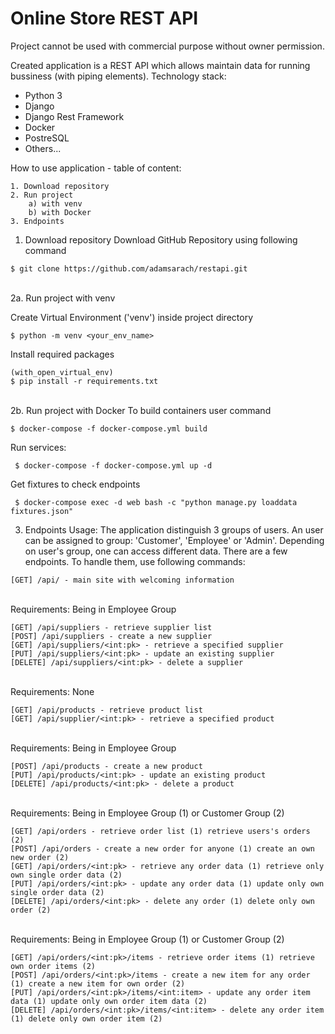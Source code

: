 # Online Store REST API

Project cannot be used with commercial purpose without owner permission.

Created application is a REST API which allows maintain data for running bussiness (with piping elements).
Technology stack:
* Python 3
* Django
* Django Rest Framework
* Docker
* PostreSQL
* Others...

How to use application - table of content:
```
1. Download repository
2. Run project
    a) with venv
    b) with Docker
3. Endpoints
```


1. Download repository
    Download GitHub Repository using following command
```
$ git clone https://github.com/adamsarach/restapi.git
```
\
2a. Run project with venv

 Create Virtual Environment ('venv') inside project directory
 ```
 $ python -m venv <your_env_name>
```
 Install required packages
```
(with_open_virtual_env)
$ pip install -r requirements.txt
```
\
2b. Run project with Docker
To build containers user command
 ```
 $ docker-compose -f docker-compose.yml build
```
Run services:
```
 $ docker-compose -f docker-compose.yml up -d
```
Get fixtures to check endpoints
```
 $ docker-compose exec -d web bash -c "python manage.py loaddata fixtures.json"
```

3. Endpoints
 Usage:
 The application distinguish 3 groups of users. An user can be assigned to group: 'Customer', 'Employee' or 'Admin'.
 Depending on user's group, one can access different data.
 There are a few endpoints. To handle them, use following commands:
```
[GET] /api/ - main site with welcoming information
```
\
Requirements: Being in Employee Group
```
[GET] /api/suppliers - retrieve supplier list
[POST] /api/suppliers - create a new supplier
[GET] /api/suppliers/<int:pk> - retrieve a specified supplier
[PUT] /api/suppliers/<int:pk> - update an existing supplier
[DELETE] /api/suppliers/<int:pk> - delete a supplier
```

\
Requirements: None
```
[GET] /api/products - retrieve product list
[GET] /api/supplier/<int:pk> - retrieve a specified product
```
\
Requirements: Being in Employee Group
```
[POST] /api/products - create a new product
[PUT] /api/products/<int:pk> - update an existing product
[DELETE] /api/products/<int:pk> - delete a product
```

\
Requirements: Being in Employee Group (1) or Customer Group (2)
```
[GET] /api/orders - retrieve order list (1) retrieve users's orders (2)
[POST] /api/orders - create a new order for anyone (1) create an own new order (2)
[GET] /api/orders/<int:pk> - retrieve any order data (1) retrieve only own single order data (2)
[PUT] /api/orders/<int:pk> - update any order data (1) update only own single order data (2)
[DELETE] /api/orders/<int:pk> - delete any order (1) delete only own order (2)
```

\
Requirements: Being in Employee Group (1) or Customer Group (2)
```
[GET] /api/orders/<int:pk>/items - retrieve order items (1) retrieve own order items (2)
[POST] /api/orders/<int:pk>/items - create a new item for any order (1) create a new item for own order (2)
[PUT] /api/orders/<int:pk>/items/<int:item> - update any order item data (1) update only own order item data (2)
[DELETE] /api/orders/<int:pk>/items/<int:item> - delete any order item (1) delete only own order item (2)
```

